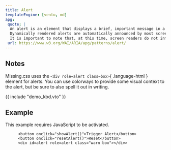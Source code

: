 ```yaml
---
title: Alert
templateEngine: [vento, md]
apg:
 quote: |
  An alert is an element that displays a brief, important message in a way that attracts the user's attention without interrupting the user's task.
  Dynamically rendered alerts are automatically announced by most screen readers, and in some operating systems, they may trigger an alert sound.
  It is important to note that, at this time, screen readers do not inform users of alerts that are present on the page before page load completes.
 url: https://www.w3.org/WAI/ARIA/apg/patterns/alert/
---
```



## Notes

Missing.css uses the `<div role=alert class=box>`{ .language-html } element for alerts.
You can use colorways to provide some visual context to the alert, but be sure to also spell it out in writing.


{{ include "demo_kbd.vto" }}


## Example

<noscript>

This example requires JavaScript to be activated.

</noscript>

<figure>
	<style>[role=alert]:empty { display: none; }</style>
	<script>
		function showAlert() {
			document.getElementById('alert').innerHTML = document.getElementById('alert-template').innerHTML
		}
		function resetAlert() {
			document.getElementById('alert').innerHTML = ""
		}
	</script>
	<script type=text/template id=alert-template>
		<p>
			<strong>Warning</strong>:
			If you're putting something in a box, make sure to clarify why it is in a box in some other way.
			For example, this box has "Warning" in bold, in addition to being yellow.
			This makes your page clearer and prevents accessibility failures.
		</p>
	</script>

	<button onclick="showAlert()">Trigger Alert</button>
	<button onclick="resetAlert()">Reset</button>
	<div id=alert role=alert class="warn box"></div>
</figure>
